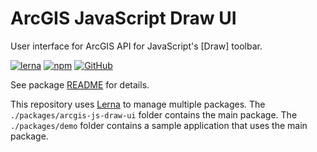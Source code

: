 ArcGIS JavaScript Draw UI
=========================

User interface for ArcGIS API for JavaScript's [Draw] toolbar.

[![lerna](https://img.shields.io/badge/maintained%20with-lerna-cc00ff.svg)][Lerna]
[![npm](https://img.shields.io/npm/v/@wsdot/arcgis-js-draw-ui.svg?style=flat-square)][package]
[![GitHub](https://img.shields.io/github/issues/WSDOT-GIS/arcgis-js-draw-ui.svg?style=flat-square)][issues]

See package [README] for details.

This repository uses [Lerna] to manage multiple packages. The `./packages/arcgis-js-draw-ui` folder contains the main package. The `./packages/demo` folder contains a sample application that uses the main package.

[issues]:https://github.com/WSDOT-GIS/arcgis-js-draw-ui/issues
[README]:./packages/arcgis-js-draw-ui/README.MD
[package]:https://www.npmjs.org/package/@wsdot/arcgis-js-draw-ui
[Lerna]:https://lernajs.io/